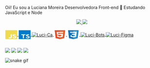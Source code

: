 Oii! Eu sou a Luciana Moreira 
Desenvolvedora Front-end
🍒 Estudando JavaScript e Node

<div align="center">
  <a href="https://github.com/luci253bah">
  <img height="140em" src="https://github-readme-stats.vercel.app/api?username=luci253bah&show_icons=true&theme=tokyonight&include_all_commits=true&count_private=true"/>
  <img height="140em" src="https://github-readme-stats.vercel.app/api/top-langs/?username=luci253bah&layout=compact&langs_count=7&theme=tokyonight"/>
</div>
  
<div style="display: inline_block"><br>
  <img align="center" alt="Luci-Js" height="30" width="40" src="https://raw.githubusercontent.com/devicons/devicon/master/icons/javascript/javascript-plain.svg">
  <img align="center" alt="Luci-Ts" height="30" width="40" src="https://raw.githubusercontent.com/devicons/devicon/master/icons/typescript/typescript-plain.svg">
  <img align="center" alt="Luci-Ca" height="30" width="40"
src="https://cdn.jsdelivr.net/gh/devicons/devicon/icons/canva/canva-original.svg" />        
  <img align="center" alt="Luci-HTML" height="30" width="40" src="https://raw.githubusercontent.com/devicons/devicon/master/icons/html5/html5-original.svg">
  <img align="center" alt="Luci-CSS" height="30" width="40" src="https://raw.githubusercontent.com/devicons/devicon/master/icons/css3/css3-original.svg">
  <img align="center" alt="Luci-Bots" height="30" width="40"  src="https://cdn.jsdelivr.net/gh/devicons/devicon/icons/bootstrap/bootstrap-original.svg" />
  <img align="center" alt="Luci-Figma" height="30" width="40" 
src="https://cdn.jsdelivr.net/gh/devicons/devicon/icons/figma/figma-original.svg">
  
  ##
  
<div> 
  <a href="https://www.instagram.com/ciana_vip/" target="_blank"><img src="https://img.shields.io/badge/-Instagram-%23E4405F?style=for-the-badge&logo=instagram&logoColor=white" target="_blank"></a>
  <a href = "mailto:moreira.luciana02@gmail.com"><img src="https://img.shields.io/badge/-Gmail-%23333?style=for-the-badge&logo=gmail&logoColor=white" target="_blank"></a>
  <a href="https://www.linkedin.com/in/luciana-moreira2lipi=urn%3Ali%3Apage%3Ad_flagship3_profile_view_base_contact_details%3BeH%2FpXr%2BASN29Q6wqKA63Eg%3D%3D/" target="_blank"><img src="https://img.shields.io/badge/-LinkedIn-%230077B5?style=for-the-badge&logo=linkedin&logoColor=white" target="_blank"></a>
  <a href="https://discord.gg/lucirena#5797" target="_blank"><img src="https://img.shields.io/badge/Discord-7289DA?style=for-the-badge&logo=discord&logoColor=white"></a>
  
  ![snake gif](https://github.com/luci253bah/luci253bah/blob/output/github-contribution-grid-snake.svg)
 
  
